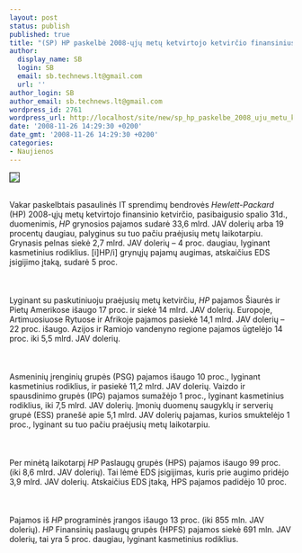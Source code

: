 ```yaml
---
layout: post
status: publish
published: true
title: "(SP) HP paskelbė 2008-ųjų metų ketvirtojo ketvirčio finansinius rezultatus"
author:
  display_name: SB
  login: SB
  email: sb.technews.lt@gmail.com
  url: ''
author_login: SB
author_email: sb.technews.lt@gmail.com
wordpress_id: 2761
wordpress_url: http://localhost/site/new/sp_hp_paskelbe_2008_uju_metu_ketvirtojo_ketvircio_finansinius_rezultatus/
date: '2008-11-26 14:29:30 +0200'
date_gmt: '2008-11-26 14:29:30 +0200'
categories:
- Naujienos
---
```

<div class="imgright"><img src="http://tbn0.google.com/images?q=tbn:SRQw8He8D6YA_M:http://enemycomputers.com/shop/images/categories/hp_logo%255B1%255D.jpg" border="1"></div>
<p><br>Vakar paskelbtais pasaulinės IT sprendimų bendrovės <i>Hewlett-Packard</i> (HP) 2008-ųjų metų ketvirtojo finansinio ketvirčio, pasibaigusio spalio 31d., duomenimis, <i>HP</i> grynosios pajamos sudarė 33,6 mlrd. JAV dolerių arba 19 procentų daugiau, palyginus su tuo pačiu praėjusių metų laikotarpiu. Grynasis pelnas siekė 2,7 mlrd. JAV dolerių – 4 proc. daugiau, lyginant kasmetinius rodiklius. [i]HP/i] grynųjų pajamų augimas, atskaičius EDS įsigijimo įtaką, sudarė 5 proc.<br />
<br><br />
<br>Lyginant su paskutiniuoju praėjusių metų ketvirčiu, <i>HP</i> pajamos Šiaurės ir Pietų Amerikose išaugo 17 proc. ir siekė 14 mlrd. JAV dolerių. Europoje, Artimuosiuose Rytuose ir Afrikoje pajamos pasiekė 14,1 mlrd. JAV dolerių – 22 proc. išaugo.  Azijos ir Ramiojo vandenyno regione pajamos ūgtelėjo 14 proc. iki 5,5 mlrd. JAV dolerių.<br />
<br><br />
<br>Asmeninių įrenginių grupės (PSG) pajamos išaugo 10 proc., lyginant kasmetinius rodiklius, ir pasiekė 11,2 mlrd. JAV dolerių. Vaizdo ir spausdinimo grupės (IPG) pajamos sumažėjo 1 proc., lyginant kasmetinius rodiklius, iki 7,5 mlrd. JAV dolerių. Įmonių duomenų saugyklų ir serverių grupė (ESS) pranešė apie 5,1 mlrd. JAV dolerių pajamas, kurios smuktelėjo 1 proc., lyginant su tuo pačiu praėjusių metų laikotarpiu.<br />
<br><br />
<br>Per minėtą laikotarpį <i>HP</i> Paslaugų grupės (HPS) pajamos išaugo 99 proc. (iki 8,6 mlrd. JAV dolerių). Tai lėmė EDS įsigijimas, kuris prie augimo pridėjo 3,9 mlrd. JAV dolerių. Atskaičius EDS įtaką, HPS pajamos padidėjo 10 proc.<br />
<br><br />
<br>Pajamos iš <i>HP</i> programinės įrangos išaugo 13 proc. (iki 855 mln. JAV dolerių). <i>HP</i> Finansinių paslaugų grupės (HPFS) pajamos siekė 691 mln. JAV dolerių, tai yra 5 proc. daugiau, lyginant kasmetinius rodiklius.<br />
<br><br />
<br><br />
<br></p>
